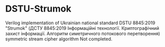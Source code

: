 # DSTU-Strumok
Verilog implementation of Ukrainian national standard DSTU 8845:2019 "Strumok" (ДСТУ 8845:2019 Інформаційні технології. Криптографічний захист інформації. Алгоритм симетричного потокового перетворення) symmetric stream cipher algorithm
Not completed.
